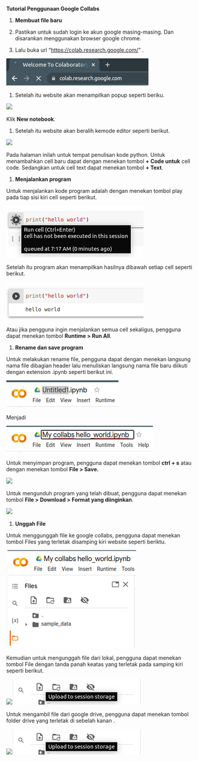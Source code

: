 ﻿**Tutorial Penggunaan Google Collabs**

1. **Membuat file baru**

1. Pastikan untuk sudah login ke akun google masing-masing. Dan disarankan menggunakan browser google chrome.
1. Lalu buka url “<https://colab.research.google.com/>” .

![](Aspose.Words.2ee227de-c5db-48a1-b686-67fc13adbe64.001.png)

1. Setelah itu website akan menampilkan popup seperti beriku.

![](Aspose.Words.2ee227de-c5db-48a1-b686-67fc13adbe64.002.png)

Klik **New notebook**.

1. Setelah itu website akan beralih kemode editor seperti berikut.

![](Aspose.Words.2ee227de-c5db-48a1-b686-67fc13adbe64.003.png)

Pada halaman inilah untuk tempat penulisan kode python. Untuk menambahkan cell baru dapat dengan menekan tombol  **+ Code untuk** cell code. Sedangkan untuk cell text dapat menekan tombol **+ Text**.

1. **Menjalankan program**

Untuk menjalankan kode program adalah dengan menekan tombol play pada tiap sisi kiri cell seperti berikut.

![](Aspose.Words.2ee227de-c5db-48a1-b686-67fc13adbe64.004.png)

Setelah itu program akan menampilkan hasilnya dibawah setiap cell seperti berikut.

![](Aspose.Words.2ee227de-c5db-48a1-b686-67fc13adbe64.005.png)

Atau jika pengguna ingin menjalankan semua cell sekaligus, pengguna dapat menekan tombol **Runtime > Run All**.

1. **Rename dan save program**

Untuk melakukan rename file, pengguna dapat dengan menekan langsung nama file dibagian header lalu menuliskan langsung nama file baru diikuti dengan extension .ipynb seperti berikut ini.

![](Aspose.Words.2ee227de-c5db-48a1-b686-67fc13adbe64.006.png)

Menjadi 

![](Aspose.Words.2ee227de-c5db-48a1-b686-67fc13adbe64.007.png)


Untuk menyimpan program, pengguna dapat menekan tombol **ctrl + s** atau dengan menekan tombol **File > Save.**

![](Aspose.Words.2ee227de-c5db-48a1-b686-67fc13adbe64.008.png)


Untuk mengunduh program yang telah dibuat, pengguna dapat menekan tombol **File > Download > Format yang diinginkan**.

![](Aspose.Words.2ee227de-c5db-48a1-b686-67fc13adbe64.008.png)


1. **Unggah File**

Untuk menggunggah file ke google collabs, pengguna dapat menekan tombol Files yang terletak disamping kiri website seperti beriktu.


![](Aspose.Words.2ee227de-c5db-48a1-b686-67fc13adbe64.009.png)


Kemudian untuk mengunggah file dari lokal, pengguna dapat menekan tombol  File dengan tanda panah keatas yang terletak pada samping kiri seperti berikut. 


![](Aspose.Words.2ee227de-c5db-48a1-b686-67fc13adbe64.010.png)![](Aspose.Words.2ee227de-c5db-48a1-b686-67fc13adbe64.011.png)

Untuk mengambil file dari google drive, pengguna dapat menekan tombol folder drive yang terletak di sebelah kanan .

![](Aspose.Words.2ee227de-c5db-48a1-b686-67fc13adbe64.010.png)![](Aspose.Words.2ee227de-c5db-48a1-b686-67fc13adbe64.011.png)


